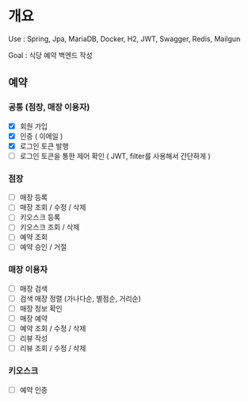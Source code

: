 # 개요



Use : Spring, Jpa, MariaDB, Docker, H2, JWT, Swagger, Redis, Mailgun

Goal : 식당 예약 백엔드 작성


## 예약
### 공통 (점장, 매장 이용자)
- [x] 회원 가입
- [x] 인증 ( 이메일 )
- [x] 로그인 토큰 발행
- [ ] 로그인 토큰을 통한 제어 확인 ( JWT, filter를 사용해서 간단하게 )

### 점장
- [ ] 매장 등록
- [ ] 매장 조회 / 수정 / 삭제
- [ ] 키오스크 등록
- [ ] 키오스크 조회 / 삭제
- [ ] 예약 조회
- [ ] 예약 승인 / 거절

### 매장 이용자
- [ ] 매장 검색
- [ ] 검색 매장 정렬 (가나다순, 별점순, 거리순)
- [ ] 매장 정보 확인
- [ ] 매장 예약
- [ ] 예약 조회 / 수정 / 삭제
- [ ] 리뷰 작성
- [ ] 리뷰 조회 / 수정 / 삭제

### 키오스크
- [ ] 예약 인증

